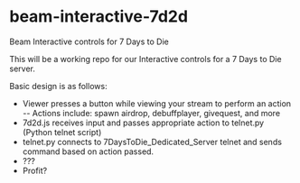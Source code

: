 # beam-interactive-7d2d
Beam Interactive controls for 7 Days to Die


This will be a working repo for our Interactive controls for a 7 Days to Die server.

Basic design is as follows:
  - Viewer presses a button while viewing your stream to perform an action
    -- Actions include: spawn airdrop, debuffplayer, givequest, and more
  - 7d2d.js receives input and passes appropriate action to telnet.py (Python telnet script)
  - telnet.py connects to 7DaysToDie_Dedicated_Server telnet and sends command based on action passed.
  - ???
  - Profit?
